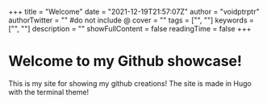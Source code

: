 +++
title = "Welcome"
date = "2021-12-19T21:57:07Z"
author = "voidptrptr"
authorTwitter = "" #do not include @
cover = ""
tags = ["", ""]
keywords = ["", ""]
description = ""
showFullContent = false
readingTime = false
+++


# Welcome to my Github showcase!
This is my site for showing my github creations!
The site is made in Hugo with the terminal theme!
